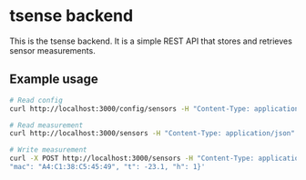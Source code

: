 # tsense backend

This is the tsense backend. It is a simple REST API that stores and retrieves sensor measurements.

## Example usage

```bash
# Read config
curl http://localhost:3000/config/sensors -H "Content-Type: application/json"

# Read measurement
curl http://localhost:3000/sensors -H "Content-Type: application/json"

# Write measurement
curl -X POST http://localhost:3000/sensors -H "Content-Type: application/json" -d '{
"mac": "A4:C1:38:C5:45:49", "t": -23.1, "h": 1}'
```
